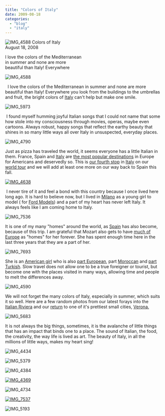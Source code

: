 ```yaml
---
title: "Colors of Italy"
date: 2009-08-18
categories: 
  - "blog"
  - "italy"
---
```


 ![IMG_4588](https://pub-ac94b3f306b24c0dba4238943c97f2e1.r2.dev/6a00e5502a950788330120a54f9bfd970c.jpg) Colors of Italy  
August 18, 2008

I love the colors of the Mediterranean  
in summer and none are more  
beautiful than Italy! Everywhere

<!--more-->

![IMG_4588](https://pub-ac94b3f306b24c0dba4238943c97f2e1.r2.dev/6a00e5502a950788330120a54f9c20970c.jpg)

  I love the colors of the Mediterranean in summer and none are more beautiful than Italy! Everywhere you look from the buildings to the umbrellas and fruit, the bright colors of [Italy](http://www.jaunted.com/browse/Europe/it) can't help but make one smile.

 ![IMG_5973](https://pub-ac94b3f306b24c0dba4238943c97f2e1.r2.dev/6a00e5502a950788330120a54f9e34970c.jpg) 

 I found myself humming joyful Italian songs that I could not name that some how stole into my consciousness through movies, operas, maybe even cartoons. Always robust, happy songs that reflect the earthy beauty that shines in so many little ways all over Italy in unsuspected, everyday places.

![IMG_4790](https://pub-ac94b3f306b24c0dba4238943c97f2e1.r2.dev/6a00e5502a950788330120a54f9ec5970c.jpg)

Just as pizza has traveled the world, it seems everyone has a little Italian in them. France, Spain and [Italy](http://www.concierge.com/tools/travelawards/readerschoice/cities) are [the most popular destinations](http://www.boston.com/travel/getaways/europe/articles/2007/09/16/even_off_season_italy_is_a_hot_destination/) in Europe for Americans and deservedly so. This is [our fourth stop](http://soultravelers3new.local/2008/03/more-fabulous-f.html) in [Italy](http://soultravelers3new.local/2007/05/roma.html) on our [world tour](http://soultravelers3new.local/2008/12/where-in-heaven.html) and we will add at least one more on our way back to Spain this fall.

[![IMG_4638](https://pub-ac94b3f306b24c0dba4238943c97f2e1.r2.dev/6a00e5502a950788330120a54f9f7a970c.jpg)](http://soultravelers3new.local/wp-content/uploads/wp-content/uploads/2025/09/6a00e5502a950788330120a54f9f7a970c-150x150.jpg)

 I never tire of it and feel a bond with this country because I once lived here long ago. It is hard to believe now, but I lived in [Milano](http://en.wikipedia.org/wiki/Milan) as a young girl to model ( for [Ford Models](http://www.fordmodels.com/)) and a part of my heart has never left Italy. It always feels like I am coming home to Italy.

![IMG_7536](https://pub-ac94b3f306b24c0dba4238943c97f2e1.r2.dev/6a00e5502a950788330120a4f8700b970b.jpg)

It is one of my many "homes" around the world, as [Spain](http://travel.nationalgeographic.com/places/countries/country_spain.html) has also become, because of this trip. I am grateful that Mozart also gets to have [much of Europe](http://www.concierge.com/travelguide/europe) as "homes" for her forever. She has spent enough time here in the last three years that they are a part of her.

![IMG_7693](https://pub-ac94b3f306b24c0dba4238943c97f2e1.r2.dev/6a00e5502a950788330120a54fa33d970c.jpg)

She is an [American girl](http://soultravelers3new.local/2006/08/suite-bon-voyag.html) who is also [part European](http://www.youtube.com/user/soultravelers3), part [Moroccan](http://soultravelers3new.local/2008/12/sahara-dream.html#more) and [part Turkish](http://soultravelers3new.local/2007/08/kalehan-kindred.html). Slow travel does not allow one to be a true foreigner or tourist, but become one with the places visited in many ways, allowing time and people to melt the differences away.

![IMG_4590](https://pub-ac94b3f306b24c0dba4238943c97f2e1.r2.dev/6a00e5502a950788330120a54fa0b5970c.jpg)

We will not forget the many colors of Italy, especially in summer, which suits it so well. Here are a few random photos from our latest forays into the [Italian Riviera](http://soultravelers3new.local/2009/07/7-best-reasons-to-travel-cinque-terre-italy.html) and our [return](http://soultravelers3new.local/2008/02/romeo-juliet-in.html) to one of it's prettiest small cities, [Verona.](http://en.wikipedia.org/wiki/Verona) 

![IMG_5683](https://pub-ac94b3f306b24c0dba4238943c97f2e1.r2.dev/6a00e5502a950788330120a54fa155970c.jpg)

It is not always the big things, sometimes, it is the avalanche of little things that has an impact that binds one to a place. The sound of Italian, the food, the creativity, the way life is lived as art. The beauty of Italy, in all the millions of little ways, makes my heart sing!

![IMG_4434](https://pub-ac94b3f306b24c0dba4238943c97f2e1.r2.dev/6a00e5502a950788330120a54fa1ac970c.jpg)

![IMG_5379](https://pub-ac94b3f306b24c0dba4238943c97f2e1.r2.dev/6a00e5502a950788330120a54fa1fd970c.jpg)

![IMG_4384](https://pub-ac94b3f306b24c0dba4238943c97f2e1.r2.dev/6a00e5502a950788330120a4f871ad970b.jpg)

[![IMG_4369](https://pub-ac94b3f306b24c0dba4238943c97f2e1.r2.dev/6a00e5502a950788330120a4f871ee970b.jpg)](http://soultravelers3new.local/wp-content/uploads/wp-content/uploads/2025/09/6a00e5502a950788330120a4f871ee970b-150x150.jpg)

![IMG_4734](https://pub-ac94b3f306b24c0dba4238943c97f2e1.r2.dev/6a00e5502a950788330120a54fa2d5970c.jpg)

[![IMG_7537](https://pub-ac94b3f306b24c0dba4238943c97f2e1.r2.dev/6a00e5502a950788330120a4f872ca970b.jpg)](http://soultravelers3new.local/wp-content/uploads/wp-content/uploads/2025/09/6a00e5502a950788330120a4f872ca970b.jpg)

![IMG_5193](https://pub-ac94b3f306b24c0dba4238943c97f2e1.r2.dev/6a00e5502a950788330120a54fa406970c.jpg)
